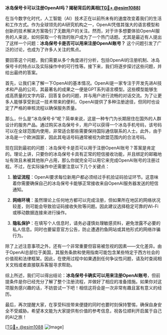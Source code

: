 **冰岛保号卡可以注册OpenAI吗？揭秘背后的真相[[TG💪+ @esim1088](https://t.me/s/esim1088)]**

在当今数字化时代，人工智能（AI）技术正在以前所未有的速度改变着我们的生活和工作方式。作为全球领先的AI研究机构之一，OpenAI凭借其强大的语言模型和创新的技术解决方案吸引了无数用户的关注。然而，对于许多想要体验OpenAI服务的人来说，如何获取一个有效的账户成为了一个热门话题。尤其是最近有人提出了这样一个问题：**冰岛保号卡是否可以用来注册OpenAI账号？** 这个问题引发了广泛的讨论，也成为了许多人关注的焦点。

要回答这个问题，我们需要从多个角度进行分析，包括OpenAI的注册机制、冰岛保号卡的特点以及实际操作中的可行性等。接下来，我们将逐步探讨这些问题，并给出最终的答案。

首先，让我们来了解一下OpenAI的基本情况。OpenAI是一家专注于开发先进AI技术和产品的公司，其最著名的成果之一便是GPT系列语言模型。这些模型能够生成高质量的文字内容，回答复杂的问题，并与用户进行流畅的对话交流。为了让更多人能够享受到这一技术带来的便利，OpenAI提供了多种注册途径，但同时也设定了严格的审核流程以确保服务质量。

那么，什么是“冰岛保号卡”呢？简单来说，这是一种专门为长期居住在国外的人群设计的服务产品。通过购买冰岛保号卡，用户可以获得一个冰岛手机号码，该号码可以在全球范围内使用，非常适合那些需要保持国际通信联系的人士。此外，由于冰岛是一个欧洲国家，因此其电话号码通常被视为欧盟范围内的合法号码。

现在回到最初的问题：冰岛保号卡是否可以用于注册OpenAI账号？答案是肯定的。理论上讲，只要你的冰岛保号卡具有正常的短信接收功能，并且绑定的邮箱地址有效且未被其他账户占用，那么你就完全可以用它来完成OpenAI账号的注册过程。不过，在实际操作中还需要注意以下几个关键点：

1. **验证流程**：OpenAI要求每位新用户都必须经过手机验证码验证环节。这意味着你需要确保自己的冰岛保号卡能够正常接收来自OpenAI服务器发送的短信通知。
   
2. **网络环境**：虽然理论上任何地方都可以完成注册，但如果所在地区的网络状况较差，则可能会导致验证码接收失败等问题。因此建议选择稳定可靠的Wi-Fi或移动数据连接来进行操作。

3. **隐私保护**：在填写个人信息时，请务必谨慎处理敏感资料，避免泄露不必要的私人信息。同时也要留意官方公告，防止遭遇钓鱼网站或其他形式的网络诈骗行为。

除了上述注意事项之外，还有一个非常重要但容易被忽视的因素——文化差异。由于OpenAI总部位于美国，其服务条款和使用指南可能包含某些特定于西方社会的价值观和法律框架。因此，在使用过程中如果遇到任何争议性问题，请及时查阅相关文档或者直接联系客服寻求帮助。

综上所述，我们可以得出结论：**冰岛保号卡确实可以用来注册OpenAI账号**，但前提条件是你已经充分了解了整个注册流程，并做好了相应的准备措施。如果你对这项服务感兴趣的话，不妨尝试一下吧！相信这将会是一次非常有趣且富有意义的经历。

最后，再次提醒大家，在享受科技带来便捷的同时也要时刻保持警惕，确保自身安全不受威胁。希望本文能为大家提供有价值的参考信息，祝各位顺利开启属于自己的AI之旅！

[[TG💪+ @esim1088](https://t.me/s/esim1088) ![Image](https://i.postimg.cc/4NQfJmqS/Snipaste-2025-05-13-00-14-12.png)]
